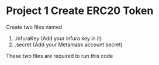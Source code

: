 # Project 1 Create ERC20 Token

Create two files named
1) .infuraKey (Add your infura key in it)
2) .secret (Add your Metamask account secret)

These two files are required to run this code
